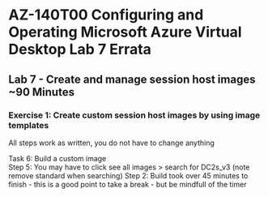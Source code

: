 # AZ-140T00 Configuring and Operating Microsoft Azure Virtual Desktop Lab 7 Errata

## Lab 7 - Create and manage session host images ~90 Minutes

### Exercise 1: Create custom session host images by using image templates
All steps work as written, you do not have to change anything <br>

Task 6: Build a custom image <br>
Step 5: You may have to click see all images > search for DC2s_v3 (note remove standard when searching)
Step 2: Build took over 45 minutes to finish - this is a good point to take a break - but be mindfull of the timer <br>


